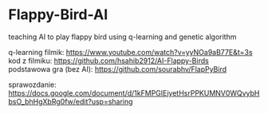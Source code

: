 # Flappy-Bird-AI
teaching AI to play flappy bird using q-learning and genetic algorithm

q-learning
filmik: https://www.youtube.com/watch?v=yyNOa9aB77E&t=3s <br>
kod z filmiku: https://github.com/hsahib2912/AI-Flappy-Birds <br>
podstawowa gra (bez AI): https://github.com/sourabhv/FlapPyBird

sprawozdanie:
https://docs.google.com/document/d/1kFMPGIEjyetHsrPPKUMNV0WQvybHbsO_bhHgXbRg0fw/edit?usp=sharing
